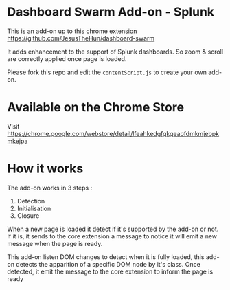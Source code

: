 # Dashboard Swarm Add-on - Splunk

This is an add-on up to this chrome extension https://github.com/JesusTheHun/dashboard-swarm

It adds enhancement to the support of Splunk dashboards. So zoom & scroll are correctly applied once page is loaded.

Please fork this repo and edit the `contentScript.js` to create your own add-on.

# Available on the Chrome Store

Visit https://chrome.google.com/webstore/detail/lfeahkedgfgkgeaofdmkmjebpkmkejpa

# How it works

The add-on works in 3 steps :

1. Detection
2. Initialisation
3. Closure


When a new page is loaded it detect if it's supported by the add-on or not.
If it is, it sends to the core extension a message to notice it will emit a new message when the page is ready. 

This add-on listen DOM changes to detect when it is fully loaded, this add-on detects the apparition of a specific DOM node by it's class.
Once detected, it emit the message to the core extension to inform the page is ready